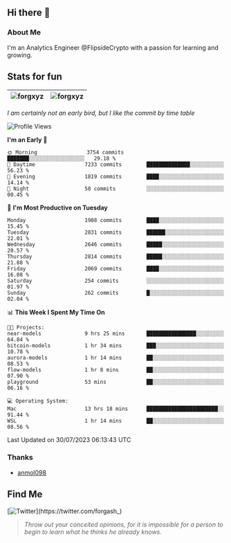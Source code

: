 ## Hi there 👋

### About Me

I'm an Analytics Engineer @FlipsideCrypto with a passion for learning and growing.
  
## Stats for fun

| <img align="center" src="https://github-readme-streak-stats.herokuapp.com/?user=forgxyz&theme=tokyonight" alt="forgxyz" /> | <img align="center" src="https://github-readme-stats.vercel.app/api?username=forgxyz&theme=tokyonight&show_icons=true" alt="forgxyz" /> |
| ------------- |------------- |

*I am certainly not an early bird, but I like the commit by time table*  

<!--START_SECTION:waka-->
![Profile Views](http://img.shields.io/badge/Profile%20Views-3-blue)

**I'm an Early 🐤** 

```text
🌞 Morning                3754 commits        ███████░░░░░░░░░░░░░░░░░░   29.18 % 
🌆 Daytime                7233 commits        ██████████████░░░░░░░░░░░   56.23 % 
🌃 Evening                1819 commits        ████░░░░░░░░░░░░░░░░░░░░░   14.14 % 
🌙 Night                  58 commits          ░░░░░░░░░░░░░░░░░░░░░░░░░   00.45 % 
```
📅 **I'm Most Productive on Tuesday** 

```text
Monday                   1988 commits        ████░░░░░░░░░░░░░░░░░░░░░   15.45 % 
Tuesday                  2831 commits        ██████░░░░░░░░░░░░░░░░░░░   22.01 % 
Wednesday                2646 commits        █████░░░░░░░░░░░░░░░░░░░░   20.57 % 
Thursday                 2814 commits        █████░░░░░░░░░░░░░░░░░░░░   21.88 % 
Friday                   2069 commits        ████░░░░░░░░░░░░░░░░░░░░░   16.08 % 
Saturday                 254 commits         ░░░░░░░░░░░░░░░░░░░░░░░░░   01.97 % 
Sunday                   262 commits         █░░░░░░░░░░░░░░░░░░░░░░░░   02.04 % 
```


📊 **This Week I Spent My Time On** 

```text
🐱‍💻 Projects: 
near-models              9 hrs 25 mins       ████████████████░░░░░░░░░   64.84 % 
bitcoin-models           1 hr 34 mins        ███░░░░░░░░░░░░░░░░░░░░░░   10.78 % 
aurora-models            1 hr 14 mins        ██░░░░░░░░░░░░░░░░░░░░░░░   08.53 % 
flow-models              1 hr 8 mins         ██░░░░░░░░░░░░░░░░░░░░░░░   07.90 % 
playground               53 mins             ██░░░░░░░░░░░░░░░░░░░░░░░   06.16 % 

💻 Operating System: 
Mac                      13 hrs 18 mins      ███████████████████████░░   91.44 % 
WSL                      1 hr 14 mins        ██░░░░░░░░░░░░░░░░░░░░░░░   08.56 % 
```


 Last Updated on 30/07/2023 06:13:43 UTC
<!--END_SECTION:waka-->

### Thanks
 - [anmol098](https://github.com/anmol098/waka-readme-stats/)
  
## Find Me
[![Twitter](https://img.shields.io/twitter/url/https/twitter.com/forgash_.svg?style=social&label=Follow%20%40forgash_)](https://twitter.com/forgash_)


> *Throw out your conceited opinions, for it is impossible for a person to begin to learn what he thinks he already knows.* 
